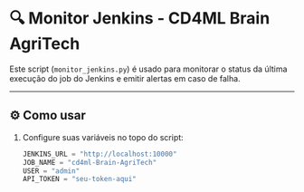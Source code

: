 # 🔍 Monitor Jenkins - CD4ML Brain AgriTech

Este script (`monitor_jenkins.py`) é usado para monitorar o status da última execução do job do Jenkins e emitir alertas em caso de falha.

---

## ⚙️ Como usar

1. Configure suas variáveis no topo do script:
   ```python
   JENKINS_URL = "http://localhost:10000"
   JOB_NAME = "cd4ml-Brain-AgriTech"
   USER = "admin"
   API_TOKEN = "seu-token-aqui"